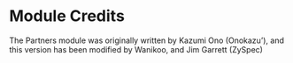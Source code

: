 # Module Credits

The Partners module was originally written by Kazumi Ono \(Onokazu’\), and this version has been modified by Wanikoo, and Jim Garrett \(ZySpec\)

